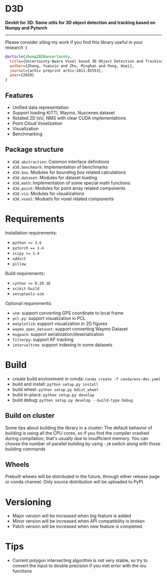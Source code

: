 # D3D
**Devkit for 3D: Some utils for 3D object detection and tracking based on Numpy and Pytorch**

<hr/>
Please consider siting my work if you find this library useful in your research :)

```bibtex
@article{zhong2020uncertainty,
  title={Uncertainty-Aware Voxel based 3D Object Detection and Tracking with von-Mises Loss},
  author={Zhong, Yuanxin and Zhu, Minghan and Peng, Huei},
  journal={arXiv preprint arXiv:2011.02553},
  year={2020}
}
```

## Features
- Unified data representation
- Support loading KITTI, Waymo, Nuscenes dataset
- Rotated 2D IoU, NMS with clear CUDA implementations
- Point Cloud Voxelization
- Visualization
- Benchmarking

## Package structure

- `d3d.abstraction`: Common interface definitions
- `d3d.benchmark`: Implementation of benchmarks
- `d3d.box`: Modules for bounding box related calculations
- `d3d.dataset`: Modules for dataset loading
- `d3d.math`: Implementation of some special math functions
- `d3d.point`: Modules for point array related components
- `d3d.vis`: Modules for visualizations
- `d3d.voxel`: Moduels for voxel related components

# Requirements

Installation requirements:
- `python >= 3.6`
- `pytorch == 1.4`
- `scipy >= 1.4`
- `addict`
- `pillow`

Build requirements:
- `cython >= 0.29.16`
- `scikit-build`
- `setuptools-scm`

Optional requirements:
- `utm`: support converting GPS coordinate to local frame
- `pcl.py`: support visualization in PCL
- `matplotlib`: support visualization in 2D figures
- `waymo_open_dataset`: support converting Waymo Dataset
- `msgpack`: support serialization/deserialization
- `filterpy`: support KF tracking
- `intervaltree`: support indexing in some datasets

# Build

- create build environment in conda: `conda create -f conda/env-dev.yaml`
- build and install: `python setup.py install`
- build wheel: `python setup.py bdist_wheel`
- build in-place: `python setup.py develop`
- build debug: `python setup.py develop --build-type Debug`

## Build on cluster

Some tips about building the library in a cluster: The default behavior of building is using all the CPU cores, so if you find the compiler crashed during compilation, that's usually due to insufficient memory. You can choose the number of parallel building by using `-jN` switch along with those building commands

## Wheels

Prebuilt wheels will be distributed in the future, through either release page or conda channel. Only source distribution will be uploaded to PyPI.

# Versioning
- Major version will be increased when big feature is added
- Minor version will be increased when API compatibility is broken
- Patch version will be increased when new feature is completed.

# Tips
- Current polygon intersecting algorithm is not very stable, so try to convert the input to double precision if you met error with the iou functions
